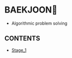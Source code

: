 # BAEKJOON💎
- Algorithmic problem solving
## CONTENTS
- [Stage_1](https://github.com/ParkJiHwan22/BAEKJOON/tree/main/input_output)
